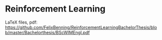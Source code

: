 # Reinforcement Learning

LaTeX files,
pdf: https://github.com/FelixBenning/ReinforcementLearningBachelorThesis/blob/master/Bachelorthesis/BScWIMEngl.pdf
